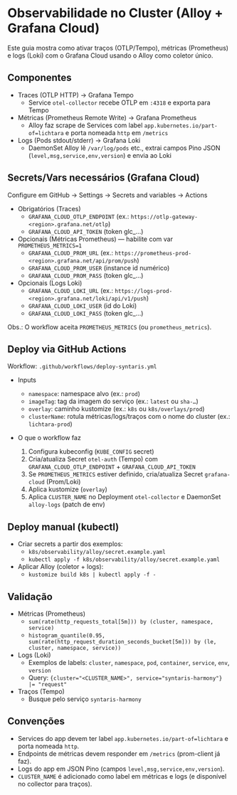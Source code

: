 # Observabilidade no Cluster (Alloy + Grafana Cloud)

Este guia mostra como ativar traços (OTLP/Tempo), métricas (Prometheus) e logs (Loki) com o Grafana Cloud usando o Alloy como coletor único.

## Componentes
- Traces (OTLP HTTP) → Grafana Tempo
  - Service `otel-collector` recebe OTLP em `:4318` e exporta para Tempo
- Métricas (Prometheus Remote Write) → Grafana Prometheus
  - Alloy faz scrape de Services com label `app.kubernetes.io/part-of=lichtara` e porta nomeada `http` em `/metrics`
- Logs (Pods stdout/stderr) → Grafana Loki
  - DaemonSet Alloy lê `/var/log/pods` etc., extrai campos Pino JSON (`level,msg,service,env,version`) e envia ao Loki

## Secrets/Vars necessários (Grafana Cloud)
Configure em GitHub → Settings → Secrets and variables → Actions

- Obrigatórios (Traces)
  - `GRAFANA_CLOUD_OTLP_ENDPOINT` (ex.: `https://otlp-gateway-<region>.grafana.net/otlp`)
  - `GRAFANA_CLOUD_API_TOKEN` (token glc_…)
- Opcionais (Métricas Prometheus) — habilite com var `PROMETHEUS_METRICS=1`
  - `GRAFANA_CLOUD_PROM_URL` (ex.: `https://prometheus-prod-<region>.grafana.net/api/prom/push`)
  - `GRAFANA_CLOUD_PROM_USER` (instance id numérico)
  - `GRAFANA_CLOUD_PROM_PASS` (token glc_…)
- Opcionais (Logs Loki)
  - `GRAFANA_CLOUD_LOKI_URL` (ex.: `https://logs-prod-<region>.grafana.net/loki/api/v1/push`)
  - `GRAFANA_CLOUD_LOKI_USER` (id do Loki)
  - `GRAFANA_CLOUD_LOKI_PASS` (token glc_…)

Obs.: O workflow aceita `PROMETHEUS_METRICS` (ou `prometheus_metrics`).

## Deploy via GitHub Actions
Workflow: `.github/workflows/deploy-syntaris.yml`

- Inputs
  - `namespace`: namespace alvo (ex.: `prod`)
  - `imageTag`: tag da imagem do serviço (ex.: `latest` ou `sha-…`)
  - `overlay`: caminho kustomize (ex.: `k8s` ou `k8s/overlays/prod`)
  - `clusterName`: rotula métricas/logs/traços com o nome do cluster (ex.: `lichtara-prod`)

- O que o workflow faz
  1. Configura kubeconfig (`KUBE_CONFIG` secret)
  2. Cria/atualiza Secret `otel-auth` (Tempo) com `GRAFANA_CLOUD_OTLP_ENDPOINT` + `GRAFANA_CLOUD_API_TOKEN`
  3. Se `PROMETHEUS_METRICS` estiver definido, cria/atualiza Secret `grafana-cloud` (Prom/Loki)
  4. Aplica kustomize (`overlay`)
  5. Aplica `CLUSTER_NAME` no Deployment `otel-collector` e DaemonSet `alloy-logs` (patch de env)

## Deploy manual (kubectl)
- Criar secrets a partir dos exemplos:
  - `k8s/observability/alloy/secret.example.yaml`
  - `kubectl apply -f k8s/observability/alloy/secret.example.yaml`
- Aplicar Alloy (coletor + logs):
  - `kustomize build k8s | kubectl apply -f -`

## Validação
- Métricas (Prometheus)
  - `sum(rate(http_requests_total[5m])) by (cluster, namespace, service)`
  - `histogram_quantile(0.95, sum(rate(http_request_duration_seconds_bucket[5m])) by (le, cluster, namespace, service))`
- Logs (Loki)
  - Exemplos de labels: `cluster`, `namespace`, `pod`, `container`, `service`, `env`, `version`
  - Query: `{cluster="<CLUSTER_NAME>", service="syntaris-harmony"} |= "request"`
- Traços (Tempo)
  - Busque pelo serviço `syntaris-harmony`

## Convenções
- Services do app devem ter label `app.kubernetes.io/part-of=lichtara` e porta nomeada `http`.
- Endpoints de métricas devem responder em `/metrics` (prom-client já faz).
- Logs do app em JSON Pino (campos `level,msg,service,env,version`).
- `CLUSTER_NAME` é adicionado como label em métricas e logs (e disponível no collector para traços).

